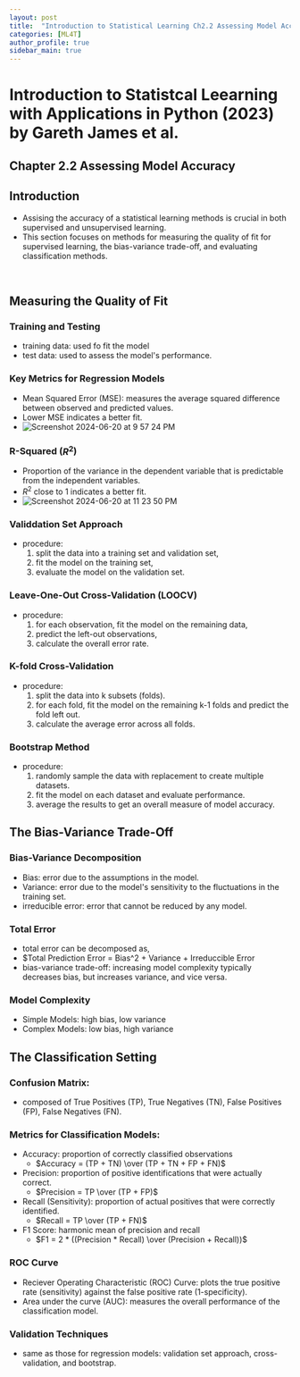 ```yaml
---
layout: post
title:  "Introduction to Statistical Learning Ch2.2 Assessing Model Accuracy"
categories: [ML4T]
author_profile: true
sidebar_main: true
---
```


# Introduction to Statistcal Leearning with Applications in Python (2023) by Gareth James et al.
## Chapter 2.2 Assessing Model Accuracy

## Introduction
- Assising the accuracy of a statistical learning methods is crucial in both supervised and unsupervised learning.
- This section focuses on methods for measuring the quality of fit for supervised learning, the bias-variance trade-off, and evaluating classification methods.
<br>

## Measuring the Quality of Fit

### Training and Testing
  - training data: used fo fit the model
  - test data: used to assess the model's performance.

### Key Metrics for Regression Models
  - Mean Squared Error (MSE): measures the average squared difference between observed and predicted values.
  - Lower MSE indicates a better fit.
  - ![Screenshot 2024-06-20 at 9 57 24 PM](https://github.com/melody11sung/melody11sung.github.io/assets/125707768/fbb7877f-3cb1-4c4c-acac-1ef1b39e13fe)

### R-Squared ($R^2$)
  - Proportion of the variance in the dependent variable that is predictable from the independent variables.
  - $R^2$ close to 1 indicates a better fit.
  - ![Screenshot 2024-06-20 at 11 23 50 PM](https://github.com/melody11sung/melody11sung.github.io/assets/125707768/6c3e8daf-80f0-4062-b5c6-20c7b6ed34ff)
    
### Validdation Set Approach
- procedure:
  1. split the data into a training set and validation set,
  2. fit the model on the training set,
  3. evaluate the model on the validation set.
   
### Leave-One-Out Cross-Validation (LOOCV)
- procedure:
  1. for each observation, fit the model on the remaining data,
  2. predict the left-out observations,
  3. calculate the overall error rate.
   
### K-fold Cross-Validation
- procedure:
  1. split the data into k subsets (folds).
  2. for each fold, fit the model on the remaining k-1 folds and predict the fold left out.
  3. calculate the average error across all folds.
   
### Bootstrap Method
- procedure:
  1. randomly sample the data with replacement to create multiple datasets.
  2. fit the model on each dataset and evaluate performance.
  3. average the results to get an overall measure of model accuracy.
   

## The Bias-Variance Trade-Off

### Bias-Variance Decomposition
- Bias: error due to the assumptions in the model.
- Variance: error due to the model's sensitivity to the fluctuations in the training set.
- irreducible error: error that cannot be reduced by any model.

### Total Error
- total error can be decomposed as,
- $Total Prediction Error = Bias^2 + Variance + Irreduccible Error
- bias-variance trade-off: increasing model complexity typically decreases bias, but increases variance, and vice versa.
 
### Model Complexity
- Simple Models: high bias, low variance
- Complex Models: low bias, high variance


## The Classification Setting

### Confusion Matrix: 
- composed of True Positives (TP), True Negatives (TN), False Positives (FP), False Negatives (FN).

### Metrics for Classification Models:
- Accuracy: proportion of correctly classified observations
  - $Accuracy = (TP + TN) \over (TP + TN + FP + FN)$
- Precision: proportion of positive identifications that were actually correct.
  - $Precision = TP \over (TP + FP)$
- Recall (Sensitivity): proportion of actual positives that were correctly identified.
  - $Recall = TP \over (TP + FN)$
- F1 Score: harmonic mean of precision and recall
  - $F1 = 2 * ((Precision * Recall) \over (Precision + Recall))$

### ROC Curve
- Reciever Operating Characteristic (ROC) Curve: plots the true positive rate (sensitivity) against the false positive rate (1-specificity).
- Area under the curve (AUC): measures the overall performance of the classification model.

### Validation Techniques
- same as those for regression models: validation set approach, cross-validation, and bootstrap.  
